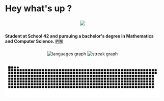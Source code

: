 <h1 align="left">Hey what's up ?</h1>

###

<div align="center">
  <img src="https://profile-counter.glitch.me/cfrancie/count.svg?"  />
</div>

###

<h4 align="left">Student at School 42 and pursuing a bachelor's degree in Mathematics and Computer Science. 🇫🇷</h4>

###

<div align="center">
  <img src="https://github-readme-stats.vercel.app/api/top-langs?username=cfrancie&locale=en&hide_title=false&layout=compact&card_width=320&langs_count=5&theme=tokyonight&hide_border=false&order=2" height="150" alt="languages graph"  />
  <img src="https://streak-stats.demolab.com?user=cfrancie&locale=en&mode=daily&theme=tokyonight&hide_border=false&border_radius=5&date_format=j/n[/Y]&order=3" height="150" alt="streak graph"  />
</div>

###

<picture>
  <source media="(prefers-color-scheme: dark)" srcset="https://raw.githubusercontent.com/cfrancie/cfrancie/output/github-contribution-grid-snake-dark.svg">
  <source media="(prefers-color-scheme: light)" srcset="https://raw.githubusercontent.com/cfrancie/cfrancie/output/github-contribution-grid-snake.svg">
  <img alt="github contribution grid snake animation" src="https://raw.githubusercontent.com/cfrancie/cfrancie/output/github-contribution-grid-snake.svg">
</picture>

###
